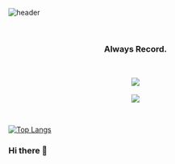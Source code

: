 ![header](https://capsule-render.vercel.app/api?type=soft&height=200&text=👋%20Hi!+I%27m+Inwook&fontColor=fff&fontSize=50&color=1e2127)

<br />

<h3 align="center">Always Record.</h3>

<br />

<p align="center">
  <img src="https://github-readme-stats.vercel.app/api?username=inwookie&theme=react&show_icons=true&hide=issues" />
  <br /><br />
  <img src="https://hits.seeyoufarm.com/api/count/incr/badge.svg?url=https%3A%2F%2Fgithub.com%2Fpshtony1&count_bg=%2357DBDA&title_bg=%23555555&icon=github.svg&icon_color=%23DDDDDD&title=+visits+%F0%9F%91%8B&edge_flat=false" />
</p>

<br />


[![Top Langs](https://github-readme-stats.vercel.app/api/top-langs/?username=inwookie&layout=compact&theme=react)](https://github.com/anuraghazra/github-readme-stats)



### Hi there 👋

<!--
**inwookie/inwookie** is a ✨ _special_ ✨ repository because its `README.md` (this file) appears on your GitHub profile.

Here are some ideas to get you started:

- 🔭 I’m currently working on ...
- 🌱 I’m currently learning ...
- 👯 I’m looking to collaborate on ...
- 🤔 I’m looking for help with ...
- 💬 Ask me about ...
- 📫 How to reach me: ...
- 😄 Pronouns: ...
- ⚡ Fun fact: ...
-->
